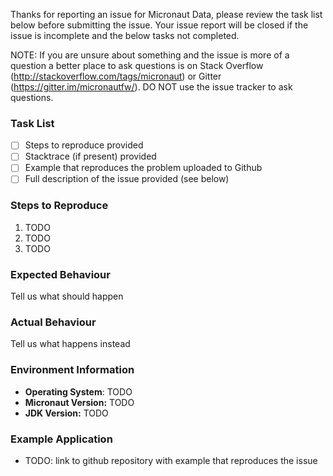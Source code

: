 Thanks for reporting an issue for Micronaut Data, please review the task list below before submitting the
issue. Your issue report will be closed if the issue is incomplete and the below tasks not completed.

NOTE: If you are unsure about something and the issue is more of a question a better place to ask questions is on Stack Overflow (http://stackoverflow.com/tags/micronaut) or Gitter (https://gitter.im/micronautfw/). DO NOT use the issue tracker to ask questions.

### Task List

- [ ] Steps to reproduce provided
- [ ] Stacktrace (if present) provided
- [ ] Example that reproduces the problem uploaded to Github
- [ ] Full description of the issue provided (see below)

### Steps to Reproduce

1. TODO
2. TODO
3. TODO

### Expected Behaviour

Tell us what should happen

### Actual Behaviour

Tell us what happens instead

### Environment Information

- **Operating System**: TODO
- **Micronaut Version:** TODO
- **JDK Version:** TODO

### Example Application

- TODO: link to github repository with example that reproduces the issue

